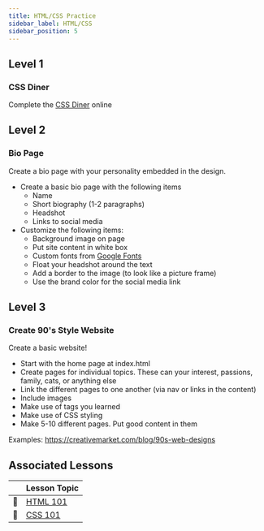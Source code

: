```yaml
---
title: HTML/CSS Practice
sidebar_label: HTML/CSS
sidebar_position: 5
---
```


## Level 1

### CSS Diner

Complete the [CSS Diner](http://flukeout.github.io/) online

## Level 2

### Bio Page

Create a bio page with your personality embedded in the design.

- Create a basic bio page with the following items
  - Name
  - Short biography (1-2 paragraphs)
  - Headshot
  - Links to social media
- Customize the following items:
  - Background image on page
  - Put site content in white box
  - Custom fonts from [Google Fonts](https://developers.google.com/fonts/)
  - Float your headshot around the text
  - Add a border to the image (to look like a picture frame)
  - Use the brand color for the social media link

## Level 3

### Create 90's Style Website

Create a basic website!

- Start with the home page at index.html
- Create pages for individual topics. These can your interest, passions, family, cats, or anything else
- Link the different pages to one another (via nav or links in the content)
- Include images
- Make use of tags you learned
- Make use of CSS styling
- Make 5-10 different pages. Put good content in them

Examples: https://creativemarket.com/blog/90s-web-designs

## Associated Lessons

|        | Lesson Topic |
|--------|:------------------------|
| :memo: |[HTML 101](/docs/lessons/front-end-foundations/html-101/)|
| :memo: |[CSS 101](/docs/lessons/front-end-foundations/css-101/)|